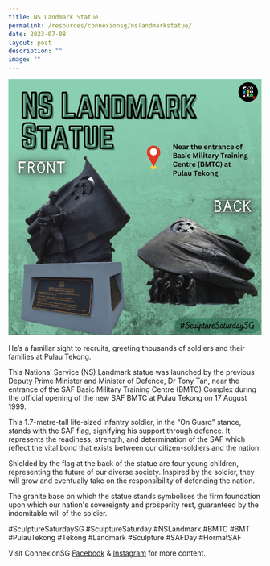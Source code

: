```yaml
---
title: NS Landmark Statue
permalink: /resources/connexionsg/nslandmarkstatue/
date: 2023-07-08
layout: post
description: ""
image: ""
---
```

![](/images/connexionsg/2023/ns%20landmark.PNG)

He’s a familiar sight to recruits, greeting thousands of soldiers and their families at Pulau Tekong.

This National Service (NS) Landmark statue was launched by the previous Deputy Prime Minister and Minister of Defence, Dr Tony Tan, near the entrance of the SAF Basic Military Training Centre (BMTC) Complex during the official opening of the new SAF BMTC at Pulau Tekong on 17 August 1999.

This 1.7-metre-tall life-sized infantry soldier, in the “On Guard” stance, stands with the SAF flag, signifying his support through defence. It represents the readiness, strength, and determination of the SAF which reflect the vital bond that exists between our citizen-soldiers and the nation.

Shielded by the flag at the back of the statue are four young children, representing the future of our diverse society. Inspired by the soldier, they will grow and eventually take on the responsibility of defending the nation.

The granite base on which the statue stands symbolises the firm foundation upon which our nation's sovereignty and prosperity rest, guaranteed by the indomitable will of the soldier.

#SculptureSaturdaySG #SculptureSaturday #NSLandmark #BMTC #BMT #PulauTekong #Tekong #Landmark #Sculpture #SAFDay #HormatSAF

Visit ConnexionSG <a target="_blank" href="https://www.facebook.com/ConnexionSG">Facebook</a> &amp; <a target="_blank" href="https://www.instagram.com/connexionsg/">Instagram</a> for more content.
